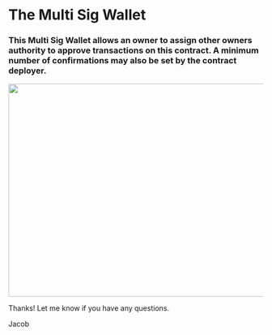 <h1>The Multi Sig Wallet</h1>

<h3>This Multi Sig Wallet allows an owner to assign other owners authority to approve transactions on this contract. A minimum number of confirmations may also be set by the contract deployer.</h3>

<p><img alt="" src="https://uploads-ssl.webflow.com/61e4bede52417c68fe202935/61f9ff84fabcc90c22bf1587_61e4bedf52417c2ca3202a5b_sciops-hero-1.jpg" style="height:420px; width:600px" /></p>

<p>Thanks! Let me know if you have any questions.&nbsp;</p>

<p>Jacob</p>
